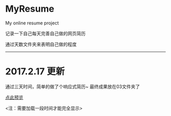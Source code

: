# MyResume
My online resume project

记录一下自己每天完善自己做的网页简历

通过天数文件夹来表明自己做的程度
<br>
<hr />
<h1>2017.2.17 更新</h1>

通过三天时间，简单的做了个响应式简历~
最终成果放在03文件夹了


<a href="https://htmlpreview.github.io/?https://github.com/jimodebocai/MyResume/blob/master/03/MyResume.html">点此预览</a>

<注：需要加载一段时间才能完全显示>
